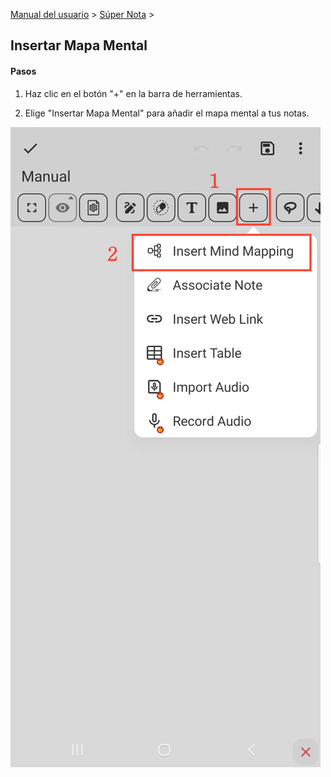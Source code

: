 [Manual del usuario](/dragonnest/drawnote/manual/es) > [Súper Nota](/dragonnest/drawnote/manual/es/super_note) >

Insertar Mapa Mental
---
#### Pasos

1. Haz clic en el botón "+" en la barra de herramientas.

2. Elige "Insertar Mapa Mental" para añadir el mapa mental a tus notas.

![](imgs/insert_mind_mapping.png)